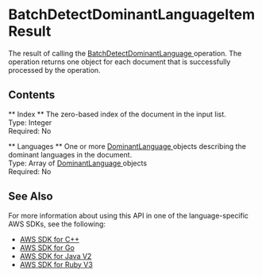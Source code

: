 # BatchDetectDominantLanguageItemResult<a name="API_BatchDetectDominantLanguageItemResult"></a>

The result of calling the [ BatchDetectDominantLanguage ](API_BatchDetectDominantLanguage.md) operation\. The operation returns one object for each document that is successfully processed by the operation\.

## Contents<a name="API_BatchDetectDominantLanguageItemResult_Contents"></a>

 ** Index **   <a name="comprehend-Type-BatchDetectDominantLanguageItemResult-Index"></a>
The zero\-based index of the document in the input list\.  
Type: Integer  
Required: No

 ** Languages **   <a name="comprehend-Type-BatchDetectDominantLanguageItemResult-Languages"></a>
One or more [ DominantLanguage ](API_DominantLanguage.md) objects describing the dominant languages in the document\.  
Type: Array of [ DominantLanguage ](API_DominantLanguage.md) objects  
Required: No

## See Also<a name="API_BatchDetectDominantLanguageItemResult_SeeAlso"></a>

For more information about using this API in one of the language\-specific AWS SDKs, see the following:
+  [ AWS SDK for C\+\+](https://docs.aws.amazon.com/goto/SdkForCpp/comprehend-2017-11-27/BatchDetectDominantLanguageItemResult) 
+  [ AWS SDK for Go](https://docs.aws.amazon.com/goto/SdkForGoV1/comprehend-2017-11-27/BatchDetectDominantLanguageItemResult) 
+  [ AWS SDK for Java V2](https://docs.aws.amazon.com/goto/SdkForJavaV2/comprehend-2017-11-27/BatchDetectDominantLanguageItemResult) 
+  [ AWS SDK for Ruby V3](https://docs.aws.amazon.com/goto/SdkForRubyV3/comprehend-2017-11-27/BatchDetectDominantLanguageItemResult) 